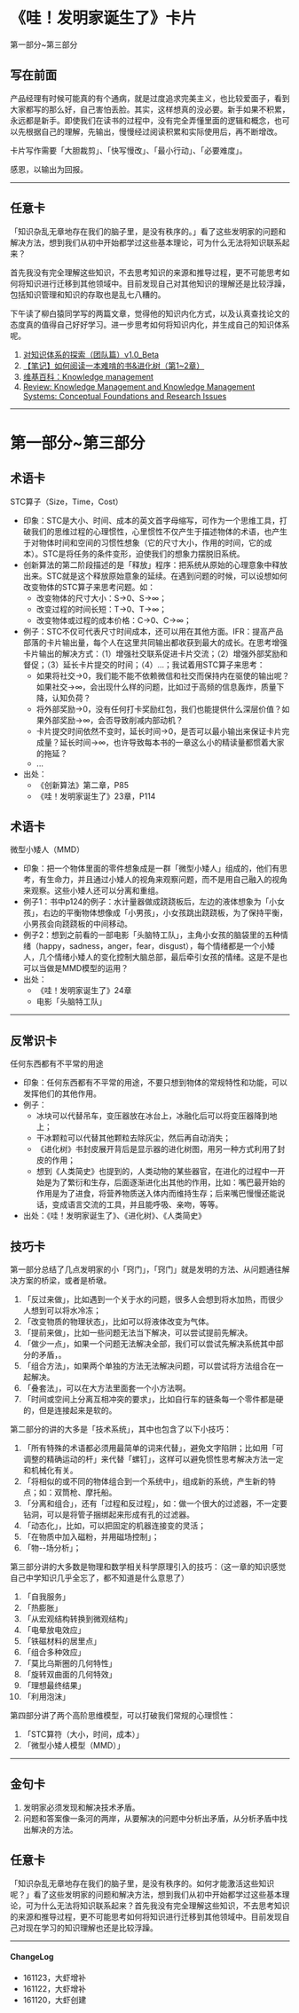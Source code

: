 # 《哇！发明家诞生了》卡片

第一部分~第三部分



## 写在前面



产品经理有时候可能真的有个通病，就是过度追求完美主义，也比较爱面子，看到大家都写的那么好，自己害怕丢脸。其实，这样想真的没必要。新手如果不积累，永远都是新手。即使我们在读书的过程中，没有完全弄懂里面的逻辑和概念，也可以先根据自己的理解，先输出，慢慢经过阅读积累和实际使用后，再不断增改。


卡片写作需要「大胆裁剪」、「快写慢改」、「最小行动」、「必要难度」。

感恩，以输出为回报。

---


## 任意卡

「知识杂乱无章地存在我们的脑子里，是没有秩序的。」看了这些发明家的问题和解决方法，想到我们从初中开始都学过这些基本理论，可为什么无法将知识联系起来？

首先我没有完全理解这些知识，不去思考知识的来源和推导过程，更不可能思考如何将知识进行迁移到其他领域中。目前发现自己对其他知识的理解还是比较浮躁，包括知识管理和知识的存取也是乱七八糟的。

下午读了柳白猿同学写的两篇文章，觉得他的知识内化方式，以及认真查找论文的态度真的值得自己好好学习。进一步思考如何将知识内化，并生成自己的知识体系呢。


1. [对知识体系的探索（团队篇）v1.0_Beta](http://mp.weixin.qq.com/s?src=3&timestamp=1479794582&ver=1&signature=skf2YcU2DFlPy5ELEizIhbVYYL9pmpdrCv2hzqjyuXzbz5HZlvd0SpoG8ukAzTBE3lbQA4j95t69W1TWngP81xIrTLkyzA-6bBN6N5yBe48Lho4aovk9bBL*hahZFZzbLQ5iEyOVo6pSfPfzXN1id3tAf4Uii9jax2BmExDIuNM=)
2. [【笔记】如何阅读一本难啃的书&进化树（第1~2章）](http://mp.weixin.qq.com/s?src=3&timestamp=1479794582&ver=1&signature=skf2YcU2DFlPy5ELEizIhbVYYL9pmpdrCv2hzqjyuXwtJ*a*qOS3EE*vLPI8zXixqzhdYqzYf1lD7ROtncp9hmvppSes75zo6BBYAqODo5IMuyhAi5CFer5bsNoeBJqmeZLdTfE2bAvL8VSeJRm6ZCbxCIs-MzvQ*4UevI08uWA=)
3. [维基百科：Knowledge management](https://en.wikipedia.org/wiki/Knowledge_management)
4. [Review: Knowledge Management and Knowledge Management Systems: Conceptual Foundations and Research Issues](http://www.jstor.org/stable/3250961?seq=1#page_scan_tab_contents)

---

# 第一部分~第三部分




## 术语卡

STC算子（Size，Time，Cost）

- 印象：STC是大小、时间、成本的英文首字母缩写，可作为一个思维工具，打破我们的思维过程的心理惯性，心里惯性不仅产生于描述物体的术语，也产生于对物体时间和空间的习惯性想象（它的尺寸大小，作用的时间，它的成本）。STC是将任务的条件变形，迫使我们的想象力摆脱旧系统。
- 创新算法的第二阶段描述的是「释放」程序：把系统从原始的心理意象中释放出来。STC就是这个释放原始意象的延续。在遇到问题的时候，可以设想如何改变物体的STC算子来思考问题。如：
	- 改变物体的尺寸大小：S->0、S->∞；
	- 改变过程的时间长短：T->0、T->∞；
	- 改变物体或过程的成本价格：C->0、C->∞；
- 例子：STC不仅可代表尺寸时间成本，还可以用在其他方面。IFR：提高产品部落的卡片输出量，每个人在这里共同输出都收获到最大的成长。在思考增强卡片输出的解决方式：（1）增强社交联系促进卡片交流；（2）增强外部奖励和督促；（3）延长卡片提交的时间；（4）...；我试着用STC算子来思考：
	- 如果将社交->0，我们能不能不依赖微信和社交而保持内在驱使的输出呢？如果社交->∞，会出现什么样的问题，比如过于高频的信息轰炸，质量下降，认知负荷？
	- 将外部奖励->0，没有任何打卡奖励红包，我们也能提供什么深层价值？如果外部奖励->∞，会否导致削减内部动机？
	- 卡片提交时间依然不变时，延长时间->0，是否可以最小输出来保证卡片完成量？延长时间->∞，也许导致每本书的一章这么小的精读量都惯着大家的拖延？
	- ...
- 出处：
	- 《创新算法》第二章，P85
	- 《哇！发明家诞生了》23章，P114

## 术语卡	

微型小矮人（MMD）

- 印象：把一个物体里面的零件想象成是一群「微型小矮人」组成的，他们有思考，有生命力，并且通过小矮人的视角来观察问题，而不是用自己融入的视角来观察。这些小矮人还可以分离和重组。
- 例子1：书中p124的例子：水计量器做成跷跷板后，左边的液体想象为「小女孩」，右边的平衡物体想像成「小男孩」，小女孩跳出跷跷板，为了保持平衡，小男孩会向跷跷板的中间移动。
- 例子2：想到之前看的一部电影「头脑特工队」，主角小女孩的脑袋里的五种情绪（happy，sadness，anger，fear，disgust），每个情绪都是一个小矮人，几个情绪小矮人的变化控制大脑总部，最后牵引女孩的情绪。这是不是也可以当做是MMD模型的运用？
- 出处：
	- 《哇！发明家诞生了》24章
	- 电影「头脑特工队」

---

## 反常识卡

任何东西都有不平常的用途

- 印象：任何东西都有不平常的用途，不要只想到物体的常规特性和功能，可以发挥他们的其他作用。
- 例子：
	- 冰块可以代替吊车，变压器放在冰台上，冰融化后可以将变压器降到地上；
	- 干冰颗粒可以代替其他颗粒去除灰尘，然后再自动消失；
	- 《进化树》书封皮展开背后是显示器的进化树图，用另一种方式利用了封皮的作用；
	- 想到《人类简史》也提到的，人类动物的某些器官，在进化的过程中一开始是为了繁衍和生存，后面逐渐进化出其他的作用，比如：嘴巴最开始的作用是为了进食，将营养物质送入体内而维持生存；后来嘴巴慢慢还能说话，变成语言交流的工具，并且能呼吸、亲吻，等等。
- 出处：《哇！发明家诞生了》、《进化树》、《人类简史》



## 技巧卡

第一部分总结了几点发明家的小「窍门」，「窍门」就是发明的方法、从问题通往解决方案的桥梁，或者是桥墩。

1. 「反过来做」，比如遇到一个关于水的问题，很多人会想到将水加热，而很少人想到可以将水冷冻；
2. 「改变物质的物理状态」，比如可以将液体改变为气体。
3. 「提前来做」，比如一些问题无法当下解决，可以尝试提前先解决。
4. 「做少一点」，如果一个问题无法解决全部，我们可以尝试先解决系统其中部分的矛盾，。
5. 「组合方法」，如果两个单独的方法无法解决问题，可以尝试将方法组合在一起解决。
6. 「叠套法」，可以在大方法里面套一个小方法啊。
7. 「时间或空间上分离互相冲突的要求」，比如自行车的链条每一个零件都是硬的，但是连接起来是软的。

第二部分的讲的大多是「技术系统」，其中也包含了以下小技巧：


1. 「所有特殊的术语都必须用最简单的词来代替」，避免文字陷阱；比如用「可调整的精确运动的杆」来代替「螺钉」，这样可以避免惯性思考解决方法一定和机械化有关。
2. 「将相似的或不同的物体组合到一个系统中」，组成新的系统，产生新的特点；如：双筒枪、摩托船。
3. 「分离和组合」，还有「过程和反过程」，如：做一个很大的过滤器，不一定要钻洞，可以是将管子捆绑起来形成有孔的过滤器。
4. 「动态化」，比如，可以把固定的机器连接变的灵活；
5. 「在物质中加入磁粉，并用磁场控制」；
6. 「物--场分析」；

第三部分讲的大多数是物理和数学相关科学原理引入的技巧：（这一章的知识感觉自己中学知识几乎全忘了，都不知道是什么意思了）

1. 「自我服务」
2. 「热膨胀」
3. 「从宏观结构转换到微观结构」
4. 「电晕放电效应」
5. 「铁磁材料的居里点」
6. 「组合多种效应」
7. 「莫比乌斯圈的几何特性」
8. 「旋转双曲面的几何特效」
9. 「理想最终结果」
10. 「利用泡沫」

第四部分讲了两个高阶思维模型，可以打破我们常规的心理惯性：

1. 「STC算符（大小，时间，成本）」
2. 「微型小矮人模型（MMD）」


---

## 金句卡

1. 发明家必须发现和解决技术矛盾。
2. 问题和答案像一条河的两岸，从要解决的问题中分析出矛盾，从分析矛盾中找出解决的方法。


## 任意卡

「知识杂乱无章地存在我们的脑子里，是没有秩序的。如何才能激活这些知识呢？」看了这些发明家的问题和解决方法，想到我们从初中开始都学过这些基本理论，可为什么无法将知识联系起来？首先我没有完全理解这些知识，不去思考知识的来源和推导过程，更不可能思考如何将知识进行迁移到其他领域中。目前发现自己对现在学习的知识理解也还是比较浮躁。



---

#### ChangeLog 

- 161123，大虾增补
- 161122，大虾增补
- 161120，大虾创建

